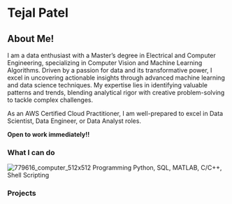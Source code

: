 # Tejal Patel

## About Me!
I am a data enthusiast with a Master’s degree in Electrical and Computer Engineering, specializing in Computer Vision and Machine Learning Algorithms. Driven by a passion for data and its transformative power, I excel in uncovering actionable insights through advanced machine learning and data science techniques. My expertise lies in identifying valuable patterns and trends, blending analytical rigor with creative problem-solving to tackle complex challenges.

As an AWS Certified Cloud Practitioner, I am well-prepared to excel in Data Scientist, Data Engineer, or Data Analyst roles.

**Open to work immediately!!**

###  What I can do
![779616_computer_512x512](https://github.com/user-attachments/assets/8a204404-a1c2-424f-bd4f-7df684dcd9d2) Programming
Python, SQL, MATLAB, C/C++, Shell Scripting



### Projects

